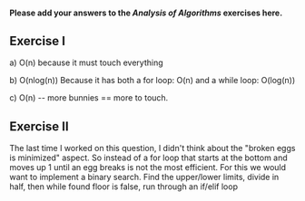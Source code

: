#### Please add your answers to the ***Analysis of  Algorithms*** exercises here.

## Exercise I

a) O(n) because it must touch everything 


b) O(nlog(n)) 
Because it has both a for loop: O(n)
and a while loop: O(log(n))


c) O(n) -- more bunnies == more to touch.

## Exercise II

The last time I worked on this question, I didn't think about the "broken eggs is minimized" aspect. So instead of a for loop that starts at the bottom and moves up 1 until an egg breaks is not the most efficient. For this we would want to implement a binary search.
Find the upper/lower limits, divide in half, then while found floor is false, run through an if/elif loop
